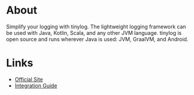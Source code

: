 # About

Simplify your logging with tinylog. The lightweight logging framework can be used with Java, Kotlin, Scala, and any other JVM language. tinylog is open source and runs wherever Java is used: JVM, GraalVM, and Android.

# Links

- [Official Site](https://tinylog.org/v2/)
- [Integration Guide](https://tinylog.org/v2/getting-started/)
